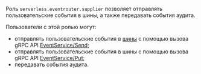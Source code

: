 Роль `serverless.eventrouter.supplier` позволяет отправлять пользовательские события в шины, а также передавать события аудита.

Пользователи с этой ролью могут:
* отправлять пользовательские события в [шины](../../../serverless-integrations/concepts/eventrouter/bus.md) с помощью вызова gRPC API [EventService/Send](../../../serverless-integrations/eventrouter/api-ref/grpc/Event/send.md);
* отправлять пользовательские события в шины с помощью вызова gRPC API [EventService/Put](../../../serverless-integrations/eventrouter/api-ref/grpc/Event/put.md);
* передавать события аудита.